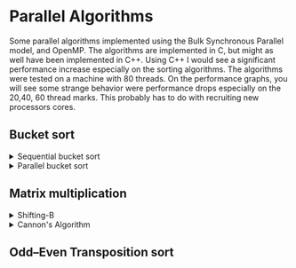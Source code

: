 # Parallel Algorithms

Some parallel algorithms implemented using the Bulk Synchronous Parallel model, and OpenMP. The algorithms are implemented in C, but might as well have been implemented in C++. Using C++ I would see a significant performance increase especially on the sorting algorithms. The algorithms were tested on a machine with 80 threads. On the performance graphs, you will see some strange behavior were performance drops especially on the 20,40, 60 thread marks. This probably has to do with recruiting new processors cores.

## Bucket sort

<details> 
  <summary>Sequential bucket sort </summary>
  <img src="/Results//Bucket_Seq_sort.PNG">
</details>

<details> 
  <summary>Parallel bucket sort </summary>
  <img src="/Results//Bucket_Par_sort.PNG">
  <img src="/Results//Bucket_speedup_p.PNG">
  <img src="/Results//Bucket_speedup_s.PNG">
  <img src="/Results//Bucket_weak_scaling.PNG">
</details>


## Matrix multiplication

<details> 
  <summary>Shifting-B </summary>
  <img src="/Results//Shift_B.PNG">
  <img src="/Results//Shift_B_scale.PNG">
</details>

<details> 
  <summary>Cannon's Algorithm </summary>
  <img src="/Results//Cannon.PNG">
  <img src="/Results//Cannon_speedup.PNG">
</details>


## Odd–Even Transposition sort
